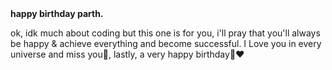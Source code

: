 <!DOCTYPE html>
<html lang="en">
<head>
    <meta charset="UTF-8">
    <meta http-equiv="X-UA-Compatible" content="IE=edge">
    <meta name="viewport" content="width=device-width, initial-scale=1.0">
    <title>CSS Envelope + Letter (Open/Close on Click)</title>
    <link rel="stylesheet" href="./style.css">
</head>
<body>
    <div class="container">
        <div class="envelope-wrapper">
            <div class="envelope">
                <div class="letter">
                    <div class="text">
                        <strong>happy birthday parth.</strong>
                        <p>
                            ok, idk much about coding but this one is for you,
                            i'll pray that you'll always be happy & achieve everything and become successful.
                            I Love you in every universe and miss you🥺, lastly, a very happy birthday🧿❤
                        </p>
                    </div>
                </div>
            </div>
            <div class="heart"></div>
        </div>
    </div>
    <script>
        const envelope = document.querySelector('.envelope-wrapper');
        envelope.addEventListener('click', () => {
            envelope.classList.toggle('flap');
        });
    </script>
</body>
</html>

